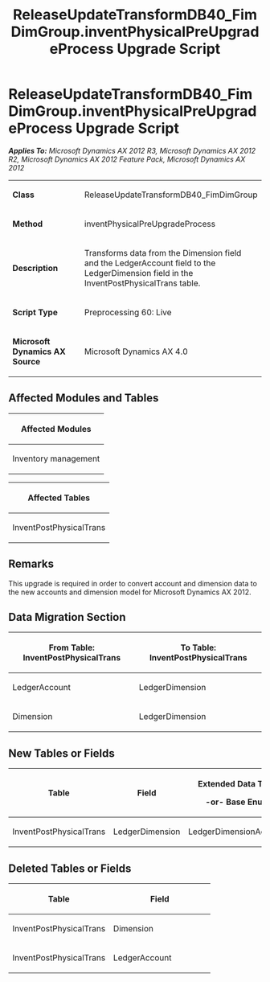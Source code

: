 ﻿---
title: ReleaseUpdateTransformDB40_FimDimGroup.inventPhysicalPreUpgradeProcess Upgrade Script
TOCTitle: ReleaseUpdateTransformDB40_FimDimGroup.inventPhysicalPreUpgradeProcess Upgrade Script
ms:assetid: 748efd77-7bb1-1cdb-6081-c8c3a84a06af
ms:mtpsurl: https://msdn.microsoft.com/en-us/library/JJ719264(v=AX.60)
ms:contentKeyID: 49709056
ms.date: 05/18/2015
mtps_version: v=AX.60
---

# ReleaseUpdateTransformDB40\_FimDimGroup.inventPhysicalPreUpgradeProcess Upgrade Script 


_**Applies To:** Microsoft Dynamics AX 2012 R3, Microsoft Dynamics AX 2012 R2, Microsoft Dynamics AX 2012 Feature Pack, Microsoft Dynamics AX 2012_

<table>
<colgroup>
<col style="width: 50%" />
<col style="width: 50%" />
</colgroup>
<tbody>
<tr class="odd">
<td><p><strong>Class</strong></p></td>
<td><p>ReleaseUpdateTransformDB40_FimDimGroup</p></td>
</tr>
<tr class="even">
<td><p><strong>Method</strong></p></td>
<td><p>inventPhysicalPreUpgradeProcess</p></td>
</tr>
<tr class="odd">
<td><p><strong>Description</strong></p></td>
<td><p>Transforms data from the Dimension field and the LedgerAccount field to the LedgerDimension field in the InventPostPhysicalTrans table.</p></td>
</tr>
<tr class="even">
<td><p><strong>Script Type</strong></p></td>
<td><p>Preprocessing 60: Live</p></td>
</tr>
<tr class="odd">
<td><p><strong>Microsoft Dynamics AX Source</strong></p></td>
<td><p>Microsoft Dynamics AX 4.0</p></td>
</tr>
</tbody>
</table>


## Affected Modules and Tables

<table>
<colgroup>
<col style="width: 100%" />
</colgroup>
<thead>
<tr class="header">
<th><p>Affected Modules</p></th>
</tr>
</thead>
<tbody>
<tr class="odd">
<td><p>Inventory management</p></td>
</tr>
</tbody>
</table>


<table>
<colgroup>
<col style="width: 100%" />
</colgroup>
<thead>
<tr class="header">
<th><p>Affected Tables</p></th>
</tr>
</thead>
<tbody>
<tr class="odd">
<td><p>InventPostPhysicalTrans</p></td>
</tr>
</tbody>
</table>


## Remarks

This upgrade is required in order to convert account and dimension data to the new accounts and dimension model for Microsoft Dynamics AX 2012.

## Data Migration Section

<table>
<colgroup>
<col style="width: 50%" />
<col style="width: 50%" />
</colgroup>
<thead>
<tr class="header">
<th><p>From Table: InventPostPhysicalTrans</p></th>
<th><p>To Table: InventPostPhysicalTrans</p></th>
</tr>
</thead>
<tbody>
<tr class="odd">
<td><p>LedgerAccount</p></td>
<td><p>LedgerDimension</p></td>
</tr>
<tr class="even">
<td><p>Dimension</p></td>
<td><p>LedgerDimension</p></td>
</tr>
</tbody>
</table>


## New Tables or Fields

<table>
<colgroup>
<col style="width: 33%" />
<col style="width: 33%" />
<col style="width: 33%" />
</colgroup>
<thead>
<tr class="header">
<th><p>Table</p></th>
<th><p>Field</p></th>
<th><p>Extended Data Type</p>
<p>-or- Base Enum</p></th>
</tr>
</thead>
<tbody>
<tr class="odd">
<td><p>InventPostPhysicalTrans</p></td>
<td><p>LedgerDimension</p></td>
<td><p>LedgerDimensionAccount</p></td>
</tr>
</tbody>
</table>


## Deleted Tables or Fields

<table>
<colgroup>
<col style="width: 50%" />
<col style="width: 50%" />
</colgroup>
<thead>
<tr class="header">
<th><p>Table</p></th>
<th><p>Field</p></th>
</tr>
</thead>
<tbody>
<tr class="odd">
<td><p>InventPostPhysicalTrans</p></td>
<td><p>Dimension</p></td>
</tr>
<tr class="even">
<td><p>InventPostPhysicalTrans</p></td>
<td><p>LedgerAccount</p></td>
</tr>
</tbody>
</table>

  


